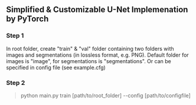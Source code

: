 ## Simplified & Customizable U-Net Implemenation by PyTorch

### Step 1  
In root folder, create "train" & "val" folder containing two folders with images and segmentations (in lossless format, e.g. PNG). Default folder for images is "image", for segmentations is "segmentations". Or can be specified in config file (see example.cfg)

### Step 2  
> python main.py train [path/to/root_folder] --config [path/to/configfile]
